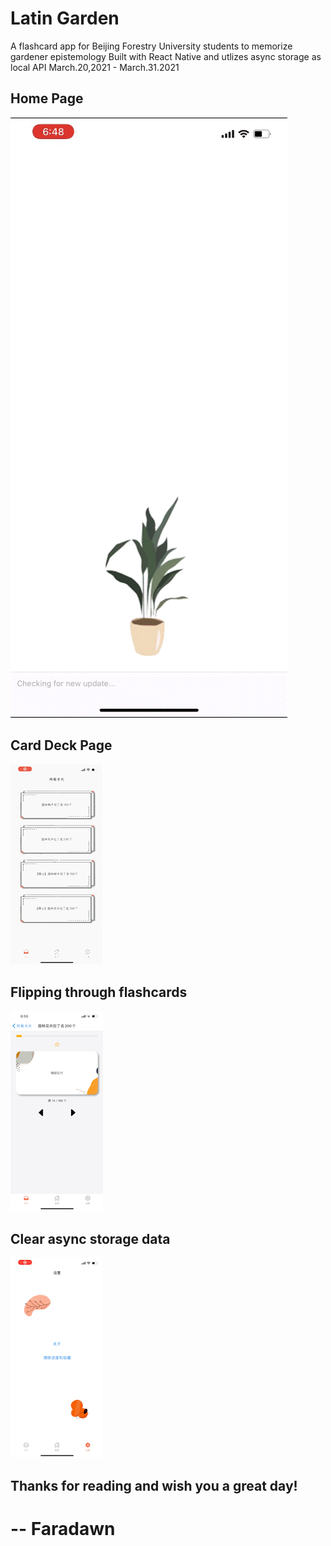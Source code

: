 # Latin Garden
A flashcard app for Beijing Forestry University students to memorize gardener epistemology
Built with React Native and utlizes async storage as local API
March.20,2021 - March.31.2021

## Home Page
![home page demo](./assets/demo1.GIF)

## Card Deck Page
![card deck demo](./assets/demo2.GIF)

## Flipping through flashcards
![flashcard demo](./assets/demo3.GIF)

## Clear async storage data
![clear storage](./assets/demo4.GIF)

## Thanks for reading and wish you a great day!
# -- Faradawn





